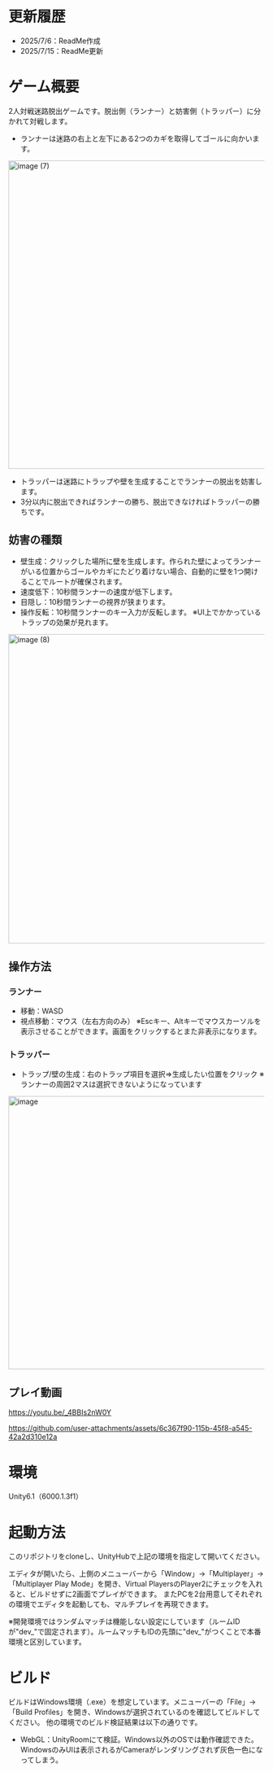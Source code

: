 # 更新履歴
- 2025/7/6：ReadMe作成
- 2025/7/15：ReadMe更新

# ゲーム概要
2人対戦迷路脱出ゲームです。脱出側（ランナー）と妨害側（トラッパー）に分かれて対戦します。
- ランナーは迷路の右上と左下にある2つのカギを取得してゴールに向かいます。
<img width="1078" height="606" alt="image (7)" src="https://github.com/user-attachments/assets/23a99b2e-2722-4d13-8c55-55bb876a99ec" />

- トラッパーは迷路にトラップや壁を生成することでランナーの脱出を妨害します。
- 3分以内に脱出できればランナーの勝ち、脱出できなければトラッパーの勝ちです。

## 妨害の種類
- 壁生成：クリックした場所に壁を生成します。作られた壁によってランナーがいる位置からゴールやカギにたどり着けない場合、自動的に壁を1つ開けることでルートが確保されます。
- 速度低下：10秒間ランナーの速度が低下します。
- 目隠し：10秒間ランナーの視界が狭まります。
- 操作反転：10秒間ランナーのキー入力が反転します。
※UI上でかかっているトラップの効果が見れます。
<img width="1079" height="608" alt="image (8)" src="https://github.com/user-attachments/assets/77885ea9-3e90-4636-aa6a-5ea0e4fc5d02" />


## 操作方法
### ランナー
- 移動：WASD
- 視点移動：マウス（左右方向のみ）
※Escキー、Altキーでマウスカーソルを表示させることができます。画面をクリックするとまた非表示になります。
### トラッパー
- トラップ/壁の生成：右のトラップ項目を選択⇒生成したい位置をクリック
※ランナーの周囲2マスは選択できないようになっています
<img width="958" height="537" alt="image" src="https://github.com/user-attachments/assets/c7d076b0-b6d9-4c45-b877-e0bff020f5b7" />

## プレイ動画
https://youtu.be/_4BBIs2nW0Y

https://github.com/user-attachments/assets/6c367f90-115b-45f8-a545-42a2d310e12a





# 環境
Unity6.1（6000.1.3f1）

# 起動方法
このリポジトリをcloneし、UnityHubで上記の環境を指定して開いてください。

エディタが開いたら、上側のメニューバーから「Window」→「Multiplayer」→「Multiplayer Play Mode」を開き、Virtual PlayersのPlayer2にチェックを入れると、ビルドせずに2画面でプレイができます。
またPCを2台用意してそれぞれの環境でエディタを起動しても、マルチプレイを再現できます。

※開発環境ではランダムマッチは機能しない設定にしています（ルームIDが"dev_"で固定されます）。ルームマッチもIDの先頭に"dev_"がつくことで本番環境と区別しています。

# ビルド
ビルドはWindows環境（.exe）を想定しています。メニューバーの「File」→「Build Profiles」を開き、Windowsが選択されているのを確認してビルドしてください。
他の環境でのビルド検証結果は以下の通りです。
- WebGL：UnityRoomにて検証。Windows以外のOSでは動作確認できた。WindowsのみUIは表示されるがCameraがレンダリングされず灰色一色になってしまう。
